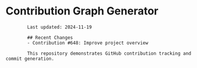 # Contribution Graph Generator
            
            Last updated: 2024-11-19
            
            ## Recent Changes
            - Contribution #648: Improve project overview
            
            This repository demonstrates GitHub contribution tracking and commit generation.
        